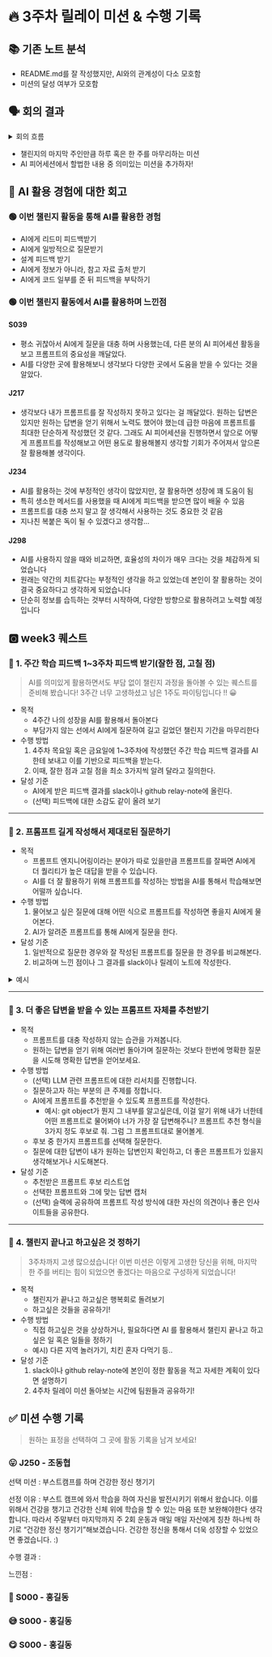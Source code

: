 # 🔥 3주차 릴레이 미션 & 수행 기록
## 📚 기존 노트 분석

- README.md를 잘 작성했지만, AI와의 관계성이 다소 모호함
- 미션의 달성 여부가 모호함


## 🗣️ 회의 결과

<details>
<summary>회의 흐름</summary>
<div markdown="1">

## 회의 흐름(나중에 다시 정리하기)
- 미션을 하면서 릴레이 프로젝트를 퀘스트를 수행하는 것이 쉽지 않다.
- **"하나의 숙제처럼 느껴진다."**
- 하지만 AI 활용은 하도록 하고싶다.
- AI 피어세션하고 겹치는 느낌이 든다. -> 오히려 같이 연결하는 건? 
- 하루를 마무리하면서 할 수 있을만한 미션은 어떨까?
- 챌린지를 마무리할 수 있는 퀘스트
- 3주간의 과제로 지친 우리 몸!
    - 디스크 조심!
- 질문을 제대로 하기
    - 프롬프트를 정성껏!
</div>
</details>

- 챌린지의 마지막 주인만큼 하루 혹은 한 주를 마무리하는 미션 
- AI 피어세션에서 할법한 내용 중 의미있는 미션을 추가하자!

## 🌝 AI 활용 경험에 대한 회고
### 🟢 이번 챌린지 활동을 통해 AI를 활용한 경험
- AI에게 리드미 피드백받기
- AI에게 일방적으로 질문받기
- 설계 피드백 받기
- AI에게 정보가 아니라, 참고 자료 출처 받기
- AI에게 코드 일부를 준 뒤 피드백을 부탁하기


### 🟢 이번 챌린지 활동에서 AI를 활용하며 느낀점
#### S039
- 평소 귀찮아서 AI에게 질문을 대충 하며 사용했는데, 다른 분의 AI 피어세션 활동을 보고 프롬프트의 중요성을 깨달았다.
- AI를 다양한 곳에 활용해보니 생각보다 다양한 곳에서 도움을 받을 수 있다는 것을 알았다.

#### J217
- 생각보다 내가 프롬프트를 잘 작성하지 못하고 있다는 걸 깨달았다. 원하는 답변은 있지만 원하는 답변을 얻기 위해서 노력도 했어야 했는데 급한 마음에 프롬프트를 최대한 단순하게 작성했던 것 같다. 그래도 AI 피어세션을 진행하면서 앞으로 어떻게 프롬프트를 작성해보고 어떤 용도로 활용해볼지 생각할 기회가 주어져서 앞으론 잘 활용해볼 생각이다. 
#### J234
- AI를 활용하는 것에 부정적인 생각이 많았지만, 잘 활용하면 성장에 꽤 도움이 됨
- 특히 생소한 메서드를 사용했을 때 AI에게 피드백을 받으면 많이 배울 수 있음
- 프롬프트를 대충 쓰지 말고 잘 생각해서 사용하는 것도 중요한 것 같음
- 지나친 복붙은 독이 될 수 있겠다고 생각함...
#### J298
- AI를 사용하지 않을 때와 비교하면, 효율성의 차이가 매우 크다는 것을 체감하게 되었습니다
- 원래는 약간의 치트같다는 부정적인 생각을 하고 있었는데 본인이 잘 활용하는 것이 결국 중요하다고 생각하게 되었습니다
- 단순히 정보를 습득하는 것부터 시작하여, 다양한 방향으로 활용하려고 노력할 예정입니다

## 🆀 week3 퀘스트

### 📌 1. 주간 학습 피드백 1~3주차 피드백 받기(잘한 점, 고칠 점)

> AI를 의미있게 활용하면서도 부담 없이 챌린지 과정을 돌아볼 수 있는 퀘스트를 준비해 봤습니다! 3주간 너무 고생하셨고 남은 1주도 파이팅입니다 !! 😀

- 목적
    - 4주간 나의 성장을 AI를 활용해서 돌아본다
    - 부담가지 않는 선에서 AI에게 질문하여 길고 길었던 챌린지 기간을 마무리한다
- 수행 방법
    1. 4주차 목요일 혹은 금요일에 1~3주차에 작성했던 주간 학습 피드백 결과를 AI한테 보내고 이를 기반으로 피드백을 받는다.
    2. 이때, 잘한 점과 고칠 점을 최소 3가지씩 알려 달라고 질의한다.
- 달성 기준
    - AI에게 받은 피드백 결과를 slack이나 github relay-note에 올린다.
    - (선택) 피드백에 대한 소감도 같이 올려 보기
---
### 📌 2. 프롬프트 길게 작성해서 제대로된 질문하기
- 목적
    - 프롬프트 엔지니어링이라는 분야가 따로 있을만큼 프롬프트를 잘짜면 AI에게 더 퀄리티가 높은 대답을 받을 수 있습니다.
    - AI를 더 잘 활용하기 위해 프롬프트를 작성하는 방법을 AI를 통해서 학습해보면 어떨까 싶습니다. 
- 수행 방법
    1. 물어보고 싶은 질문에 대해 어떤 식으로 프롬프트를 작성하면 좋을지 AI에게 물어본다.
    2. AI가 알려준 프롬프트를 통해 AI에게 질문을 한다.
- 달성 기준
    1. 일반적으로 질문한 경우와 잘 작성된 프롬프트를 질문을 한 경우를 비교해본다.
    2. 비교하며 느낀 점이나 그 결과를 slack이나 릴레이 노트에 작성한다.

<details>
<summary>예시</summary>

```
# GPT
.git/index에 대해 AI에게 물어보려고 하는데 어떤 식으로 물어보면 퀄리티 높은 대답을 받을지 프롬프트를 짜줘
```

</details>

---

### 📌 3. 더 좋은 답변을 받을 수 있는 프롬프트 자체를 추천받기
- 목적
    - 프롬프트를 대충 작성하지 않는 습관을 가져봅니다.
    - 원하는 답변을 얻기 위해 여러번 돌아가며 질문하는 것보다 한번에 명확한 질문을 시도해 명확한 답변을 얻어보세요.
- 수행 방법
    - (선택) LLM 관련 프롬프트에 대한 리서치를 진행합니다.
    - 질문하고자 하는 부분의 큰 주제를 정합니다.
    - AI에게 프롬프트를 추천받을 수 있도록 프롬프트를 작성한다.
        - 예시: git object가 뭔지 그 내부를 알고싶은데, 이걸 알기 위해 내가 너한테 어떤 프롬프트로 물어봐야 너가 가장 잘 답변해주니? 프롬프트 추천 형식을 3가지 정도 후보로 줘. 그럼 그 프롬프트대로 물어볼게.
    - 후보 중 한가지 프롬프트를 선택해 질문한다.
    - 질문에 대한 답변이 내가 원하는 답변인지 확인하고, 더 좋은 프롬프트가 있을지 생각해보거나 시도해본다.
- 달성 기준
    - 추천받은 프롬프트 후보 리스트업
    - 선택한 프롬프트와 그에 맞는 답변 캡처
    - (선택) 슬랙에 공유하여 프롬프트 작성 방식에 대한 자신의 의견이나 좋은 인사이트들을 공유한다.

---
### 📌 4. 챌린지 끝나고 하고싶은 것 정하기

>  3주차까지 고생 많으셨습니다! 이번 미션은 이렇게 고생한 당신을 위해, 마지막 한 주를 버티는 힘이 되었으면 좋겠다는 마음으로 구성하게 되었습니다!


- 목적
    - 챌린지가 끝나고 하고싶은 행복회로 돌려보기
    - 하고싶은 것들을 공유하기!
- 수행 방법
    - 직접 하고싶은 것을 상상하거나, 필요하다면 AI 를 활용해서 챌린지 끝나고 하고싶은 일 혹은 일들을 정하기
    - 예시) 다른 지역 놀러가기, 치킨 혼자 다먹기 등..
- 달성 기준
    1. slack이나 github relay-note에 본인이 정한 활동을 적고 자세한 계획이 있다면 설명하기
    2. 4주차 릴레이 미션 돌아보는 시간에 팀원들과 공유하기!


## ✅ 미션 수행 기록
> 원하는 표정을 선택하여 그 곳에 활동 기록을 남겨 보세요!

### 😛 J250 - 조동협
선택 미션 : 부스트캠프를 하며 건강한 정신 챙기기

선정 이유 :
부스트 캠프에 와서 학습을 하여 자신을 발전시키기 위해서 왔습니다. 이를 위해서 건강을 챙기고 건강한 신체 위에 학습을 할 수 있는 마음 또한 보완해야한다 생각합니다. 
따라서 주말부터 마지막까지 주 2회 운동과 매일 매일 자산에게 칭찬 하나씩 하기로 “건강한 정신 챙기기”해보겠습니다. 건강한 정신을 통해서 더욱 성장할 수 있었으면 좋겠습니다. :)

수행 결과 :

느낀점 :

### 🥲 S000 - 홍길동

### 😅 S000 - 홍길동

### 😋 S000 - 홍길동
